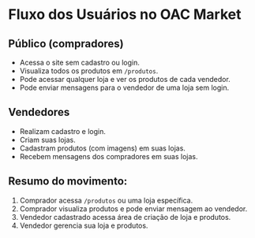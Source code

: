 # Fluxo dos Usuários no OAC Market

## Público (compradores)
- Acessa o site sem cadastro ou login.
- Visualiza todos os produtos em `/produtos`.
- Pode acessar qualquer loja e ver os produtos de cada vendedor.
- Pode enviar mensagens para o vendedor de uma loja sem login.

## Vendedores
- Realizam cadastro e login.
- Criam suas lojas.
- Cadastram produtos (com imagens) em suas lojas.
- Recebem mensagens dos compradores em suas lojas.

## Resumo do movimento:
1. Comprador acessa `/produtos` ou uma loja específica.
2. Comprador visualiza produtos e pode enviar mensagem ao vendedor.
3. Vendedor cadastrado acessa área de criação de loja e produtos.
4. Vendedor gerencia sua loja e produtos.
